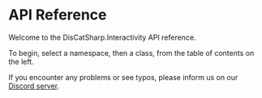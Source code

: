 # API Reference

Welcome to the DisCatSharp.Interactivity API reference.

To begin, select a namespace, then a class, from the table of contents on the left.

If you encounter any problems or see typos, please inform us on our [Discord server](https://discord.gg/Uk7sggRBTm).
